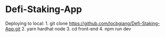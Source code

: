 # Defi-Staking-App
Deploying to local:
    1. git clone https://github.com/locbgiang/Defi-Staking-App.git
    2. yarn hardhat node
    3. cd front-end
    4. npm run dev
